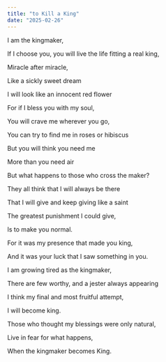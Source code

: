 ```yaml
---
title: "to Kill a King"
date: "2025-02-26"
---
```


I am the kingmaker,

If I choose you, you will live the life fitting a real king,

Miracle after miracle,

Like a sickly sweet dream

I will look like an innocent red flower

For if I bless you with my soul,

You will crave me wherever you go,

You can try to find me in roses or hibiscus

But you will think you need me 

More than you need air

But what happens to those who cross the maker?

They all think that I will always be there

That I will give and keep giving like a saint

The greatest punishment I could give,

Is to make you normal.

For it was my presence that made you king,

And it was your luck that I saw something in you.

I am growing tired as the kingmaker,

There are few worthy, and a jester always appearing

I think my final and most fruitful attempt,

I will become king.

Those who thought my blessings were only natural,

Live in fear for what happens,

When the kingmaker becomes King.